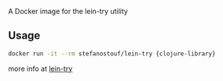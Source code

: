 A Docker image for the lein-try utility

## Usage
```bash
docker run -it --rm stefanostouf/lein-try {clojure-library}
```

more info at [lein-try](https://github.com/avescodes/lein-try)

